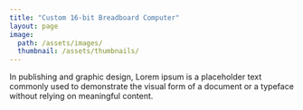 ```yaml
---
title: "Custom 16-bit Breadboard Computer"
layout: page
image: 
  path: /assets/images/
  thumbnail: /assets/thumbnails/
---
```

In publishing and graphic design, Lorem ipsum is a placeholder text commonly used to demonstrate the visual form of a document or a typeface without relying on meaningful content.